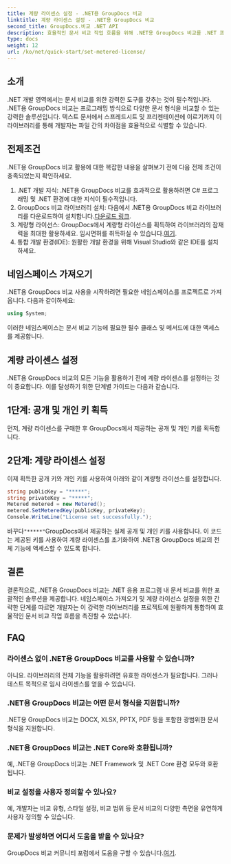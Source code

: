 ```yaml
---
title: 계량 라이센스 설정 - .NET용 GroupDocs 비교
linktitle: 계량 라이센스 설정 - .NET용 GroupDocs 비교
second_title: GroupDocs.비교 .NET API
description: 효율적인 문서 비교 작업 흐름을 위해 .NET용 GroupDocs 비교를 .NET 프로젝트에 완벽하게 통합하세요.
type: docs
weight: 12
url: /ko/net/quick-start/set-metered-license/
---
```

## 소개
.NET 개발 영역에서는 문서 비교를 위한 강력한 도구를 갖추는 것이 필수적입니다. .NET용 GroupDocs 비교는 프로그래밍 방식으로 다양한 문서 형식을 비교할 수 있는 강력한 솔루션입니다. 텍스트 문서에서 스프레드시트 및 프리젠테이션에 이르기까지 이 라이브러리를 통해 개발자는 파일 간의 차이점을 효율적으로 식별할 수 있습니다.
## 전제조건
.NET용 GroupDocs 비교 활용에 대한 복잡한 내용을 살펴보기 전에 다음 전제 조건이 충족되었는지 확인하세요.
1. .NET 개발 지식: .NET용 GroupDocs 비교를 효과적으로 활용하려면 C# 프로그래밍 및 .NET 환경에 대한 지식이 필수적입니다.
2.  GroupDocs 비교 라이브러리 설치: 다음에서 .NET용 GroupDocs 비교 라이브러리를 다운로드하여 설치합니다.[다운로드 링크](https://releases.groupdocs.com/comparison/net/).
3. 계량형 라이선스: GroupDocs에서 계량형 라이선스를 획득하여 라이브러리의 잠재력을 최대한 활용하세요. 임시면허를 취득하실 수 있습니다.[여기](https://purchase.groupdocs.com/temporary-license/).
4. 통합 개발 환경(IDE): 원활한 개발 환경을 위해 Visual Studio와 같은 IDE를 설치하세요.

## 네임스페이스 가져오기
.NET용 GroupDocs 비교 사용을 시작하려면 필요한 네임스페이스를 프로젝트로 가져옵니다. 다음과 같이하세요:

```csharp
using System;
```
이러한 네임스페이스는 문서 비교 기능에 필요한 필수 클래스 및 메서드에 대한 액세스를 제공합니다.
## 계량 라이센스 설정
.NET용 GroupDocs 비교의 모든 기능을 활용하기 전에 계량 라이센스를 설정하는 것이 중요합니다. 이를 달성하기 위한 단계별 가이드는 다음과 같습니다.
## 1단계: 공개 및 개인 키 획득
먼저, 계량 라이센스를 구매한 후 GroupDocs에서 제공하는 공개 및 개인 키를 획득합니다.
## 2단계: 계량 라이센스 설정
이제 획득한 공개 키와 개인 키를 사용하여 아래와 같이 계량형 라이선스를 설정합니다.
```csharp
string publicKey = "*****";
string privateKey = "*****";
Metered metered = new Metered();
metered.SetMeteredKey(publicKey, privateKey);
Console.WriteLine("License set successfully.");
```
 바꾸다`"*****"`GroupDocs에서 제공하는 실제 공개 및 개인 키를 사용합니다. 이 코드는 제공된 키를 사용하여 계량 라이센스를 초기화하여 .NET용 GroupDocs 비교의 전체 기능에 액세스할 수 있도록 합니다.

## 결론
결론적으로, .NET용 GroupDocs 비교는 .NET 응용 프로그램 내 문서 비교를 위한 포괄적인 솔루션을 제공합니다. 네임스페이스 가져오기 및 계량 라이선스 설정을 위한 간략한 단계를 따르면 개발자는 이 강력한 라이브러리를 프로젝트에 원활하게 통합하여 효율적인 문서 비교 작업 흐름을 촉진할 수 있습니다.
## FAQ
### 라이센스 없이 .NET용 GroupDocs 비교를 사용할 수 있습니까?
아니요. 라이브러리의 전체 기능을 활용하려면 유효한 라이센스가 필요합니다. 그러나 테스트 목적으로 임시 라이센스를 얻을 수 있습니다.
### .NET용 GroupDocs 비교는 어떤 문서 형식을 지원합니까?
.NET용 GroupDocs 비교는 DOCX, XLSX, PPTX, PDF 등을 포함한 광범위한 문서 형식을 지원합니다.
### .NET용 GroupDocs 비교는 .NET Core와 호환됩니까?
예, .NET용 GroupDocs 비교는 .NET Framework 및 .NET Core 환경 모두와 호환됩니다.
### 비교 설정을 사용자 정의할 수 있나요?
예, 개발자는 비교 유형, 스타일 설정, 비교 범위 등 문서 비교의 다양한 측면을 유연하게 사용자 정의할 수 있습니다.
### 문제가 발생하면 어디서 도움을 받을 수 있나요?
 GroupDocs 비교 커뮤니티 포럼에서 도움을 구할 수 있습니다.[여기](https://forum.groupdocs.com/c/comparison/12).